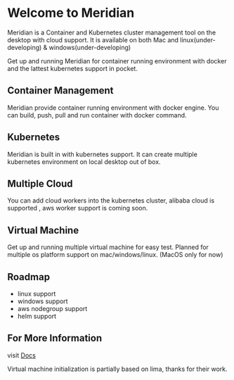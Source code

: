 # Welcome to Meridian

Meridian is a Container and Kubernetes cluster management tool on the desktop with cloud support. It is available on both Mac and linux(under-developing) & windows(under-developing)

Get up and running Meridian for container running environment with docker and the lattest kubernetes support in pocket.

## Container Management
Meridian provide container running environment with docker engine. You can build, push, pull and run container with docker command.

## Kubernetes
Meridian is built in with kubernetes support. It can create multiple kubernetes environment on local desktop out of box.

## Multiple Cloud
You can add cloud workers into the kubernetes cluster, alibaba cloud is supported , aws worker support is coming soon.

## Virtual Machine
Get up and running multiple virtual machine for easy test. 
Planned for multiple os platform support on mac/windows/linux. (MacOS only for now)

## Roadmap
- linux support
- windows support
- aws nodegroup support
- helm support

## For More Information
visit [Docs](https://aoxn.github.io/meridian-docs/)

Virtual machine initialization is partially based on lima, thanks for their work.

